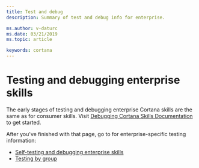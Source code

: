 ```yaml
---
title: Test and debug
description: Summary of test and debug info for enterprise.

ms.author: v-daturc
ms.date: 03/21/2019
ms.topic: article

keywords: cortana
---
```


# Testing and debugging enterprise skills

The early stages of testing and debugging enterprise Cortana skills are the same as for consumer skills. Visit [Debugging Cortana Skills Documentation](../skills/test-debug.md) to get started.

After you've finished with that page, go to for enterprise-specific testing information:

- [Self-testing and debugging enterprise skills](./enterprise-self-test-and-debug.md)
- [Testing by group](./enterprise-test-by-group.md)